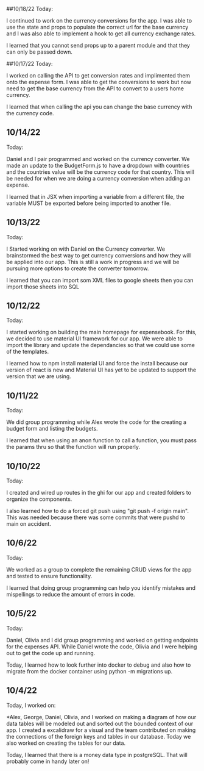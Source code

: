 ##10/18/22
Today:

I continued to work on the currency conversions for the app. I was able to use the state and props to populate the correct url for the base currency and I was also able to implement a hook to get all currency exchange rates. 

I learned that you cannot send props up to a parent module and that they can only be passed down. 

##10/17/22
Today:

I worked on calling the API to get conversion rates and implimented them onto the expense form. I was able to get the conversions to work but now need to get the base currency from the API to convert to a users home currency. 

I learned that when calling the api you can change the base currency with the currency code. 

## 10/14/22
Today:

Daniel and I pair programmed and worked on the currency converter. We made an update to the BudgetForm.js to have a dropdown with countries and the countries value will be the currency code for that country. This will be needed for when we are doing a currency conversion when adding an expense.

I learned that in JSX when importing a variable from a different file, the variable MUST be exported before being imported to another file. 

## 10/13/22
Today:

I Started working on with Daniel on the Currency converter. We brainstormed the best way to get currency conversions and how they will be applied into our app. This is still a work in progress and we will be pursuing more options to create the converter tomorrow. 

I learned that you can import som XML files to google sheets then you can import those sheets into SQL 

## 10/12/22
Today:

I started working on building the main homepage for expensebook. For this, we decided to use material UI framework for our app. We were able to import the library and update the dependancies so that we could use some of the templates.

I learned how to npm install material UI and force the install because our version of react is new and Material UI has yet to be updated to support the version that we are using. 

## 10/11/22
Today:

We did group programming while Alex wrote the code for the creating a budget form and listing the budgets. 

I learned that when using an anon function to call a function, you must pass the params thru so that the function will run properly.

## 10/10/22
Today:

I created and wired up routes in the ghi for our app and created folders to organize the components.

I also learned how to do a forced git push using "git push -f origin main". This was needed because there was some commits that were pushd to main on accident.

## 10/6/22
Today:

We worked as a group to complete the remaining CRUD views for the app and tested to ensure functionality. 

I learned that doing group programming can help you identify mistakes and mispellings to reduce the amount of errors in code.

## 10/5/22
Today:

Daniel, Olivia and I did group programming and worked on getting endpoints for the expenses API. While Daniel wrote the code, Olivia and I were helping out to get the code up and running. 

Today, I learned how to look further into docker to debug and also how to migrate from the docker container using python -m migrations up.

## 10/4/22
Today, I worked on:

*Alex, George, Daniel, Olivia, and I worked on making a diagram of how
 our data tables will be modeled out and sorted out the bounded context
 of our app. I created a excalidraw for a visual and the team contributed
 on making the connections of the foreign keys and tables in our database.
 Today we also worked on creating the tables for our data.

Today, I learned that there is a money data type in postgreSQL. That will probably come in handy later on!

